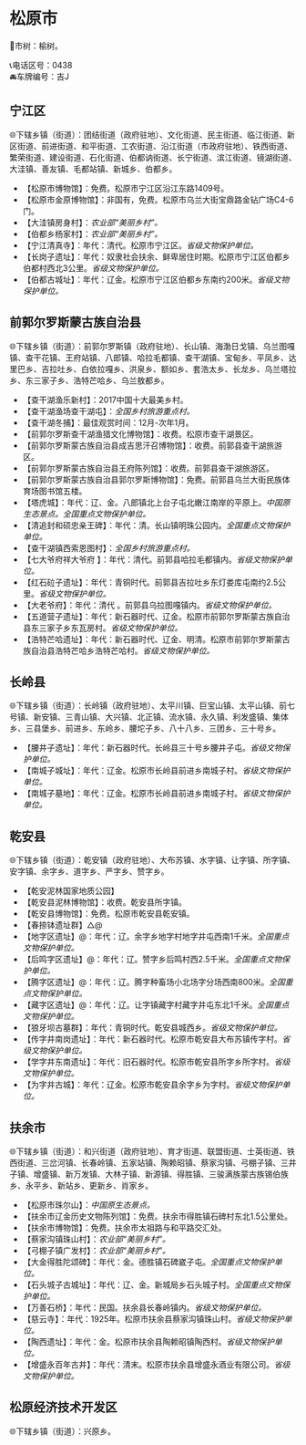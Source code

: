 # 松原市  
🌳市树：榆树。  
  
📞电话区号：0438  
🚘车牌编号：吉J  

## 宁江区  
🌐下辖乡镇（街道）：团结街道（政府驻地）、文化街道、民主街道、临江街道、新区街道、前进街道、和平街道、工农街道、沿江街道（市政府驻地）、铁西街道、繁荣街道、建设街道、石化街道、伯都讷街道、长宁街道、滨江街道、镜湖街道、大洼镇、善友镇、毛都站镇、新城乡、伯都乡。  
  
* 【松原市博物馆】：免费。松原市宁江区沿江东路1409号。  
* 【松原市金原博物馆】：非国有，免费。松原市乌兰大街宝鼎路金钻广场C4-6门。  
* 【大洼镇房身村】：*农业部“美丽乡村”。*  
* 【伯都乡杨家村】：*农业部“美丽乡村”。*  
* 【宁江清真寺】：年代：清代。松原市宁江区。*省级文物保护单位。*  
* 【长岗子遗址】：年代：奴隶社会扶余、鲜卑居住时期。松原市宁江区伯都乡伯都村西北3公里。*省级文物保护单位。*  
* 【伯都古城址】：年代：辽金。松原市宁江区伯都乡东南约200米。*省级文物保护单位。*    

## 前郭尔罗斯蒙古族自治县  
🌐下辖乡镇（街道）：前郭尔罗斯镇（政府驻地）、长山镇、海渤日戈镇、乌兰图嘎镇、查干花镇、王府站镇、八郎镇、哈拉毛都镇、查干湖镇、宝甸乡、平凤乡、达里巴乡、吉拉吐乡、白依拉嘎乡、洪泉乡、额如乡、套浩太乡、长龙乡、乌兰塔拉乡、东三家子乡、浩特芒哈乡、乌兰敖都乡。  
  
* 【查干湖渔乐新村】：2017中国十大最美乡村。  
* 【查干湖渔场查干湖屯】：*全国乡村旅游重点村。*  
* 【查干湖冬捕】：最佳观赏时间：12月-次年1月。  
* 【前郭尔罗斯查干湖渔猎文化博物馆】：收费。松原市查干湖景区。  
* 【前郭尔罗斯蒙古族自治县成吉思汗召博物馆】：收费。前郭县查干湖旅游区。  
* 【前郭尔罗斯蒙古族自治县王府陈列馆】：收费。前郭县查干湖旅游区。  
* 【前郭尔罗斯蒙古族自治县郭尔罗斯博物馆】：免费。前郭县乌兰大街民族体育场图书馆五楼。  
* 【塔虎城】：年代：辽、金。八郎镇北上台子屯北嫩江南岸的平原上。*中国原生态景点。全国重点文物保护单位。*  
* 【清追封和硕忠亲王碑】：年代：清。长山镇明珠公园内。*全国重点文物保护单位。*  
* 【查干湖镇西索恩图村】：*全国乡村旅游重点村。*  
* 【七大爷府祥大爷府 】：年代：清代。前郭县哈拉毛都镇内。*省级文物保护单位。*  
* 【红石砬子遗址】：年代：青铜时代。前郭县吉拉吐乡东灯娄库屯南约2.5公里。*省级文物保护单位。*  
* 【大老爷府】：年代：清代 。前郭县乌拉图嘎镇内。*省级文物保护单位。*    
* 【五道营子遗址】：年代：新石器时代、辽金。松原市前郭尔罗斯蒙古族自治县东三家子乡东瓦房村。*省级文物保护单位。*  
* 【浩特芒哈遗址】：年代：新石器时代、辽金、明清。松原市前郭尔罗斯蒙古族自治县浩特芒哈乡浩特芒哈村。*省级文物保护单位。*    

## 长岭县  
🌐下辖乡镇（街道）：长岭镇（政府驻地）、太平川镇、巨宝山镇、太平山镇、前七号镇、新安镇、三青山镇、大兴镇、北正镇、流水镇、永久镇、利发盛镇、集体乡、三县堡乡、前进乡、东岭乡、腰坨子乡、八十八乡、三团乡、三十号乡。  
  
* 【腰井子遗址】：年代：新石器时代。长岭县三十号乡腰井子屯。*省级文物保护单位。*    
* 【南城子城址】：年代：辽金。松原市长岭县前进乡南城子村。*省级文物保护单位。*  
* 【南城子墓地】：年代：辽金。松原市长岭县前进乡南城子村。*省级文物保护单位。*    

## 乾安县  
🌐下辖乡镇（街道）：乾安镇（政府驻地）、大布苏镇、水字镇、让字镇、所字镇、安字镇、余字乡、道字乡、严字乡、赞字乡。  
  
* 【乾安泥林国家地质公园】  
* 【乾安县泥林博物馆】：收费。乾安县所字镇。  
* 【乾安县博物馆】：免费。松原市乾安县乾安镇。  
* 【春捺钵遗址群】△@
* 【地字区遗址】@：年代：辽。余字乡地字村地字井屯西南1千米。*全国重点文物保护单位。*  
* 【后鸣字区遗址】@：年代：辽。赞字乡后鸣村西2.5千米。*全国重点文物保护单位。*  
* 【腾字区遗址】@：年代：辽。腾字种畜场小北场字分场西南800米。*全国重点文物保护单位。*  
* 【藏字区遗址】@：年代：辽。让字镇藏字村藏字井屯东北1千米。*全国重点文物保护单位。*  
* 【狼牙坝古墓群】：年代：青铜时代。乾安县城西乡。*省级文物保护单位。*    
* 【传字井南岗遗址】：年代：新石器时代。松原市乾安县大布苏镇传字村。*省级文物保护单位。*  
* 【学字井东南遗址】：年代：旧石器时代。松原市乾安县所字乡所字村。*省级文物保护单位。*  
* 【为字井古城】：年代：辽金。松原市乾安县余字乡为字村。*省级文物保护单位。*    

## 扶余市  
🌐下辖乡镇（街道）：和兴街道（政府驻地）、育才街道、联盟街道、士英街道、铁西街道、三岔河镇、长春岭镇、五家站镇、陶赖昭镇、蔡家沟镇、弓棚子镇、三井子镇、增盛镇、新万发镇、大林子镇、新源镇、得胜镇、三骏满族蒙古族锡伯族乡、永平乡、新站乡、更新乡、肖家乡。  
  
* 【松原市珠尔山】：*中国原生态景点。*  
* 【扶余市辽金历史文物陈列馆】：免费。扶余市得胜镇石碑村东北1.5公里处。  
* 【扶余市博物馆】：免费。扶余市太祖路与和平路交汇处。  
* 【蔡家沟镇珠山村】：*农业部“美丽乡村”。*  
* 【弓棚子镇广发村】：*农业部“美丽乡村”。*  
* 【大金得胜陀颂碑】：年代：金。德胜镇石碑崴子屯。*全国重点文物保护单位。*  
* 【石头城子古城址】：年代：辽、金。新城局乡石头城子村。*全国重点文物保护单位。*  
* 【万善石桥】：年代：民国。扶余县长春岭镇内。*省级文物保护单位。*    
* 【慈云寺】：年代：1925年。松原市扶余县蔡家沟镇珠山村。*省级文物保护单位。*  
* 【陶西遗址】：年代：金。松原市扶余县陶赖昭镇陶西村。*省级文物保护单位。*  
* 【增盛永百年古井】：年代：清末。松原市扶余县增盛永酒业有限公司。*省级文物保护单位。*    

## 松原经济技术开发区  
🌐下辖乡镇（街道）：兴原乡。